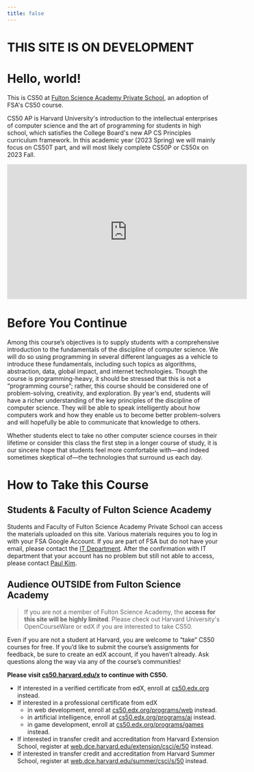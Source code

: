 ```yaml
---
title: false
---
```


# THIS SITE IS ON DEVELOPMENT

# Hello, world!

This is CS50 at [Fulton Science Academy Private School](https://fultonscienceacademy.org), an adoption of FSA's CS50 course.

CS50 AP is Harvard University's introduction to the intellectual enterprises of computer science and the art of programming for students in high school, which satisfies the College Board's new AP CS Principles curriculum framework. In this academic year (2023 Spring) we will mainly focus on CS50T part, and will most likely complete CS50P or CS50x on 2023 Fall.

<iframe width="560" height="315" src="https://www.youtube-nocookie.com/embed/WHcgVxTYIyc?controls=0" title="YouTube video player" frameborder="0" allow="accelerometer; autoplay; clipboard-write; encrypted-media; gyroscope; picture-in-picture; web-share"></iframe>

# Before You Continue
Among this course’s objectives is to supply students with a comprehensive introduction to the fundamentals of the discipline of computer science. We will do so using programming in several different languages as a vehicle to introduce these fundamentals, including such topics as algorithms, abstraction, data, global impact, and internet technologies. Though the course is programming-heavy, it should be stressed that this is not a “programming course”; rather, this course should be considered one of problem-solving, creativity, and exploration. By year’s end, students will have a richer understanding of the key principles of the discipline of computer science. They will be able to speak intelligently about how computers work and how they enable us to become better problem-solvers and will hopefully be able to communicate that knowledge to others.

Whether students elect to take no other computer science courses in their lifetime or consider this class the first step in a longer course of study, it is our sincere hope that students feel more comfortable with—and indeed sometimes skeptical of—the technologies that surround us each day.

# How to Take this Course
## Students & Faculty of Fulton Science Academy
Students and Faculty of Fulton Science Academy Private School can access the materials uploaded on this site. Various materials requires you to log in with your FSA Google Account. If you are part of FSA but do not have your email, please contact the [IT Department](https://fultonscienceacdemy.org). 
After the confirmation with IT department that your account has no problem but still not able to access, please contact [Paul Kim](mailto:ykim@fultonscienceacademy.org).

## Audience OUTSIDE from Fulton Science Academy
> If you are not a member of Fulton Science Academy, the **access for this site will be highly limited**. Please check out Harvard University's OpenCourseWare or edX if you are interested to take CS50.

Even if you are not a student at Harvard, you are welcome to “take” CS50 courses for free. If you’d like to submit the course’s assignments for feedback, be sure to create an edX account, if you haven’t already. Ask questions along the way via any of the course’s communities!

**Please visit [cs50.harvard.edu/x](https://cs50.harvard.edu/x) to continue with CS50.**

- If interested in a verified certificate from edX, enroll at [cs50.edx.org](https://cs50.edx.org) instead.
- If interested in a professional certificate from edX
    - in web development, enroll at [cs50.edx.org/programs/web](https://cs50.edx.org/programs/web) instead.
    - in artificial intelligence, enroll at [cs50.edx.org/programs/ai](https://cs50.edx.org/programs/ai) instead.
    - in game development, enroll at [cs50.edx.org/programs/games](https://cs50.edx.org/programs/games) instead.
- If interested in transfer credit and accreditation from Harvard Extension School, register at [web.dce.harvard.edu/extension/csci/e/50](https://web.dce.harvard.edu/extension/csci/e/50) instead.
- If interested in transfer credit and accreditation from Harvard Summer School, register at [web.dce.harvard.edu/summer/csci/s/50](https://web.dce.harvard.edu/extension/csci/s/50) instead.
